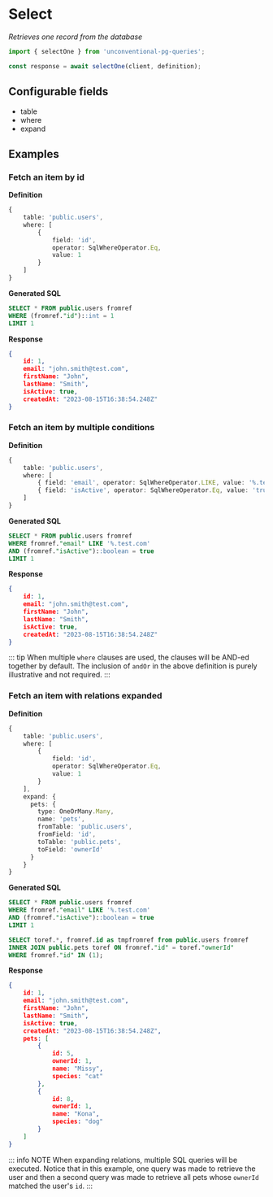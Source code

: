 # Select

_Retrieves one record from the database_

```ts
import { selectOne } from 'unconventional-pg-queries';

const response = await selectOne(client, definition);
```

## Configurable fields
- table
- where
- expand

## Examples

### Fetch an item by id

**Definition**
```ts
{
    table: 'public.users',
    where: [
        {
            field: 'id',
            operator: SqlWhereOperator.Eq,
            value: 1
        }
    ]
}
```
**Generated SQL**
```sql
SELECT * FROM public.users fromref
WHERE (fromref."id")::int = 1
LIMIT 1
```
**Response**
```json
{
    id: 1,
    email: "john.smith@test.com",
    firstName: "John",
    lastName: "Smith",
    isActive: true,
    createdAt: "2023-08-15T16:38:54.248Z"
}
```
### Fetch an item by multiple conditions

**Definition**
```ts
{
    table: 'public.users',
    where: [
        { field: 'email', operator: SqlWhereOperator.LIKE, value: '%.test.com' },
        { field: 'isActive', operator: SqlWhereOperator.Eq, value: 'true', andOr: AndOr.And }
    ]
}
```
**Generated SQL**
```sql
SELECT * FROM public.users fromref 
WHERE fromref."email" LIKE '%.test.com' 
AND (fromref."isActive")::boolean = true 
LIMIT 1
```
**Response**
```json
{
    id: 1,
    email: "john.smith@test.com",
    firstName: "John",
    lastName: "Smith",
    isActive: true,
    createdAt: "2023-08-15T16:38:54.248Z"
}
```
::: tip
When multiple `where` clauses are used, the clauses will be AND-ed together by default. The inclusion of `andOr` in the above definition is purely illustrative and not required.
:::
### Fetch an item with relations expanded

**Definition**
```ts
{
    table: 'public.users',
    where: [
        {
            field: 'id',
            operator: SqlWhereOperator.Eq,
            value: 1
        }
    ],
    expand: {
      pets: {
        type: OneOrMany.Many,
        name: 'pets',
        fromTable: 'public.users',
        fromField: 'id',
        toTable: 'public.pets',
        toField: 'ownerId'
      }
    }
}
```
**Generated SQL**
```sql
SELECT * FROM public.users fromref 
WHERE fromref."email" LIKE '%.test.com' 
AND (fromref."isActive")::boolean = true 
LIMIT 1

SELECT toref.*, fromref.id as tmpfromref from public.users fromref 
INNER JOIN public.pets toref ON fromref."id" = toref."ownerId" 
WHERE fromref."id" IN (1); 
```
**Response**
```json
{
    id: 1,
    email: "john.smith@test.com",
    firstName: "John",
    lastName: "Smith",
    isActive: true,
    createdAt: "2023-08-15T16:38:54.248Z",
    pets: [
        {
            id: 5,
            ownerId: 1,
            name: "Missy",
            species: "cat"
        },
        {
            id: 8,
            ownerId: 1,
            name: "Kona",
            species: "dog"
        }
    ]
}
```
::: info NOTE
When expanding relations, multiple SQL queries will be executed. Notice that in this example, one query was made to retrieve the user and then a second query was made to retrieve all pets whose `ownerId` matched the user's `id`.
:::
